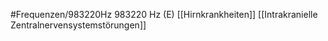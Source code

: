 #Frequenzen/983220Hz
983220 Hz (E)
[[Hirnkrankheiten]]
[[Intrakranielle Zentralnervensystemstörungen]]